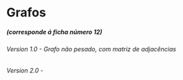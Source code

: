# Grafos
##### (corresponde á ficha número 12)

###### Version 1.0 - Grafo não pesado, com matriz de adjacências
###### Version 2.0 - 
